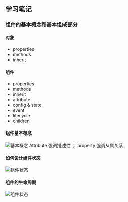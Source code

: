 ## 学习笔记

### 组件的基本概念和基本组成部分
#### 对象
+ properties
+ methods
+ inherit

#### 组件
+ properties
+ methods
+ inherit
+ attribute
+ config & state
+ event
+ lifecycle
+ children

#### 组件基本概念
![基本概念](https://locals-house-prod.oss-cn-shenzhen.aliyuncs.com//localhomeqy/WechatIMG774.png)
Attribute 强调描述性 ； property 强调从属关系

#### 如何设计组件状态
![组件状态](https://locals-house-prod.oss-cn-shenzhen.aliyuncs.com//localhomeqy/WechatIMG775.png)

#### 组件的生命周期
![组件状态](https://locals-house-prod.oss-cn-shenzhen.aliyuncs.com//localhomeqy/WechatIMG776.png)
